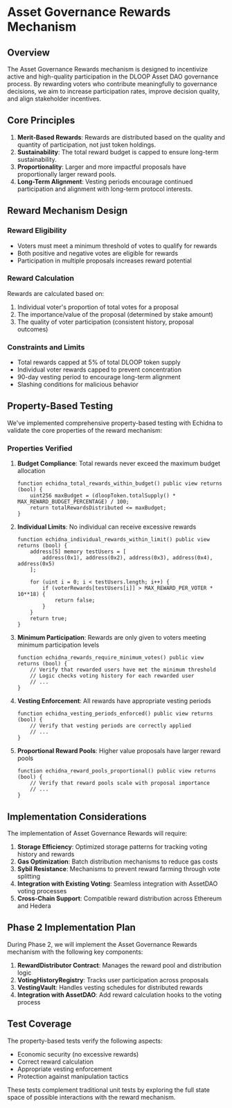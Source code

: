 # Asset Governance Rewards Mechanism

## Overview

The Asset Governance Rewards mechanism is designed to incentivize active and high-quality participation in the DLOOP Asset DAO governance process. By rewarding voters who contribute meaningfully to governance decisions, we aim to increase participation rates, improve decision quality, and align stakeholder incentives.

## Core Principles

1. **Merit-Based Rewards**: Rewards are distributed based on the quality and quantity of participation, not just token holdings.
2. **Sustainability**: The total reward budget is capped to ensure long-term sustainability.
3. **Proportionality**: Larger and more impactful proposals have proportionally larger reward pools.
4. **Long-Term Alignment**: Vesting periods encourage continued participation and alignment with long-term protocol interests.

## Reward Mechanism Design

### Reward Eligibility

- Voters must meet a minimum threshold of votes to qualify for rewards
- Both positive and negative votes are eligible for rewards
- Participation in multiple proposals increases reward potential

### Reward Calculation

Rewards are calculated based on:
1. Individual voter's proportion of total votes for a proposal
2. The importance/value of the proposal (determined by stake amount)
3. The quality of voter participation (consistent history, proposal outcomes)

### Constraints and Limits

- Total rewards capped at 5% of total DLOOP token supply
- Individual voter rewards capped to prevent concentration
- 90-day vesting period to encourage long-term alignment
- Slashing conditions for malicious behavior

## Property-Based Testing

We've implemented comprehensive property-based testing with Echidna to validate the core properties of the reward mechanism:

### Properties Verified

1. **Budget Compliance**: Total rewards never exceed the maximum budget allocation
   ```solidity
   function echidna_total_rewards_within_budget() public view returns (bool) {
       uint256 maxBudget = (dloopToken.totalSupply() * MAX_REWARD_BUDGET_PERCENTAGE) / 100;
       return totalRewardsDistributed <= maxBudget;
   }
   ```

2. **Individual Limits**: No individual can receive excessive rewards
   ```solidity
   function echidna_individual_rewards_within_limit() public view returns (bool) {
       address[5] memory testUsers = [
           address(0x1), address(0x2), address(0x3), address(0x4), address(0x5)
       ];
       
       for (uint i = 0; i < testUsers.length; i++) {
           if (voterRewards[testUsers[i]] > MAX_REWARD_PER_VOTER * 10**18) {
               return false;
           }
       }
       return true;
   }
   ```

3. **Minimum Participation**: Rewards are only given to voters meeting minimum participation levels
   ```solidity
   function echidna_rewards_require_minimum_votes() public view returns (bool) {
       // Verify that rewarded users have met the minimum threshold
       // Logic checks voting history for each rewarded user
       // ...
   }
   ```

4. **Vesting Enforcement**: All rewards have appropriate vesting periods
   ```solidity
   function echidna_vesting_periods_enforced() public view returns (bool) {
       // Verify that vesting periods are correctly applied
       // ...
   }
   ```

5. **Proportional Reward Pools**: Higher value proposals have larger reward pools
   ```solidity
   function echidna_reward_pools_proportional() public view returns (bool) {
       // Verify that reward pools scale with proposal importance
       // ...
   }
   ```

## Implementation Considerations

The implementation of Asset Governance Rewards will require:

1. **Storage Efficiency**: Optimized storage patterns for tracking voting history and rewards
2. **Gas Optimization**: Batch distribution mechanisms to reduce gas costs
3. **Sybil Resistance**: Mechanisms to prevent reward farming through vote splitting
4. **Integration with Existing Voting**: Seamless integration with AssetDAO voting processes
5. **Cross-Chain Support**: Compatible reward distribution across Ethereum and Hedera

## Phase 2 Implementation Plan

During Phase 2, we will implement the Asset Governance Rewards mechanism with the following key components:

1. **RewardDistributor Contract**: Manages the reward pool and distribution logic
2. **VotingHistoryRegistry**: Tracks user participation across proposals
3. **VestingVault**: Handles vesting schedules for distributed rewards
4. **Integration with AssetDAO**: Add reward calculation hooks to the voting process

## Test Coverage

The property-based tests verify the following aspects:

- Economic security (no excessive rewards)
- Correct reward calculation
- Appropriate vesting enforcement
- Protection against manipulation tactics

These tests complement traditional unit tests by exploring the full state space of possible interactions with the reward mechanism.